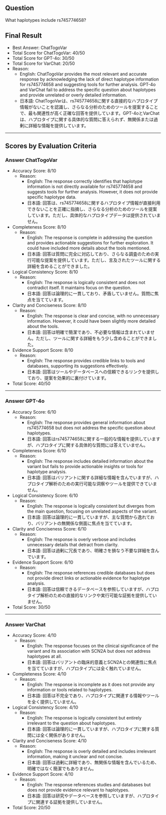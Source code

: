 ## Question

What haplotypes include rs745774658?

## Final Result

- Best Answer: ChatTogoVar
- Total Score for ChatTogoVar: 40/50
- Total Score for GPT-4o: 30/50
- Total Score for VarChat: 20/50
- Reason:
  - English: ChatTogoVar provides the most relevant and accurate response by acknowledging the lack of direct haplotype information for rs745774658 and suggesting tools for further analysis. GPT-4o and VarChat fail to address the specific question about haplotypes and provide unrelated or overly detailed information.
  - 日本語: ChatTogoVarは、rs745774658に関する直接的なハプロタイプ情報がないことを認識し、さらなる分析のためのツールを提案することで、最も関連性が高く正確な回答を提供しています。GPT-4oとVarChatは、ハプロタイプに関する具体的な質問に答えられず、無関係または過剰に詳細な情報を提供しています。

---

## Scores by Evaluation Criteria

### Answer ChatTogoVar
- Accuracy Score: 8/10
  - Reason: 
    - English: The response correctly identifies that haplotype information is not directly available for rs745774658 and suggests tools for further analysis. However, it does not provide specific haplotype data.
    - 日本語: 回答は、rs745774658に関するハプロタイプ情報が直接利用できないことを正確に指摘し、さらなる分析のためのツールを提案しています。ただし、具体的なハプロタイプデータは提供されていません。
- Completeness Score: 8/10
  - Reason: 
    - English: The response is complete in addressing the question and provides actionable suggestions for further exploration. It could have included more details about the tools mentioned.
    - 日本語: 回答は質問に完全に対応しており、さらなる調査のための実行可能な提案を提供しています。ただし、言及されたツールに関する詳細を含めることができました。
- Logical Consistency Score: 8/10
  - Reason: 
    - English: The response is logically consistent and does not contradict itself. It maintains focus on the question.
    - 日本語: 回答は論理的に一貫しており、矛盾していません。質問に焦点を当てています。
- Clarity and Conciseness Score: 8/10
  - Reason: 
    - English: The response is clear and concise, with no unnecessary information. However, it could have been slightly more detailed about the tools.
    - 日本語: 回答は明確で簡潔であり、不必要な情報は含まれていません。ただし、ツールに関する詳細をもう少し含めることができました。
- Evidence Support Score: 8/10
  - Reason: 
    - English: The response provides credible links to tools and databases, supporting its suggestions effectively.
    - 日本語: 回答はツールやデータベースへの信頼できるリンクを提供しており、提案を効果的に裏付けています。
- Total Score: 40/50

---

### Answer GPT-4o
- Accuracy Score: 6/10
  - Reason: 
    - English: The response provides general information about rs745774658 but does not address the specific question about haplotypes.
    - 日本語: 回答はrs745774658に関する一般的な情報を提供していますが、ハプロタイプに関する具体的な質問には答えていません。
- Completeness Score: 6/10
  - Reason: 
    - English: The response includes detailed information about the variant but fails to provide actionable insights or tools for haplotype analysis.
    - 日本語: 回答はバリアントに関する詳細な情報を含んでいますが、ハプロタイプ解析のための実行可能な洞察やツールを提供できていません。
- Logical Consistency Score: 6/10
  - Reason: 
    - English: The response is logically consistent but diverges from the main question, focusing on unrelated aspects of the variant.
    - 日本語: 回答は論理的に一貫していますが、主な質問から逸れており、バリアントの無関係な側面に焦点を当てています。
- Clarity and Conciseness Score: 6/10
  - Reason: 
    - English: The response is overly verbose and includes unnecessary details that detract from clarity.
    - 日本語: 回答は過剰に冗長であり、明確さを損なう不要な詳細を含んでいます。
- Evidence Support Score: 6/10
  - Reason: 
    - English: The response references credible databases but does not provide direct links or actionable evidence for haplotype analysis.
    - 日本語: 回答は信頼できるデータベースを参照していますが、ハプロタイプ解析のための直接的なリンクや実行可能な証拠を提供していません。
- Total Score: 30/50

---

### Answer VarChat
- Accuracy Score: 4/10
  - Reason: 
    - English: The response focuses on the clinical significance of the variant and its association with SCN2A but does not address haplotypes at all.
    - 日本語: 回答はバリアントの臨床的意義とSCN2Aとの関連性に焦点を当てていますが、ハプロタイプには全く触れていません。
- Completeness Score: 4/10
  - Reason: 
    - English: The response is incomplete as it does not provide any information or tools related to haplotypes.
    - 日本語: 回答は不完全であり、ハプロタイプに関連する情報やツールを全く提供していません。
- Logical Consistency Score: 4/10
  - Reason: 
    - English: The response is logically consistent but entirely irrelevant to the question about haplotypes.
    - 日本語: 回答は論理的に一貫していますが、ハプロタイプに関する質問には全く関係がありません。
- Clarity and Conciseness Score: 4/10
  - Reason: 
    - English: The response is overly detailed and includes irrelevant information, making it unclear and not concise.
    - 日本語: 回答は過剰に詳細であり、無関係な情報を含んでいるため、明確ではなく簡潔でもありません。
- Evidence Support Score: 4/10
  - Reason: 
    - English: The response references studies and databases but does not provide evidence relevant to haplotypes.
    - 日本語: 回答は研究やデータベースを参照していますが、ハプロタイプに関連する証拠を提供していません。
- Total Score: 20/50